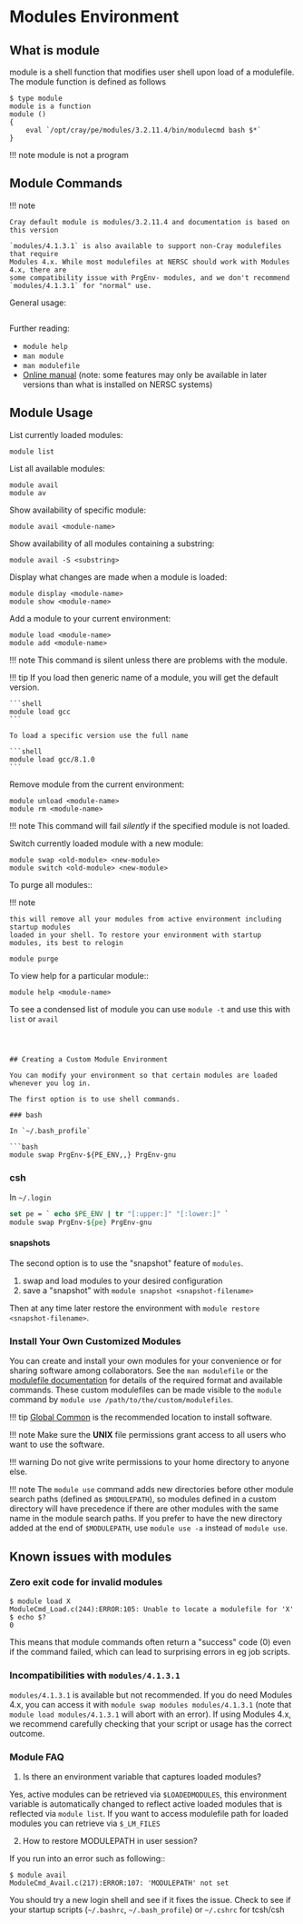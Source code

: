 # Modules Environment






## What is module

module is a shell function that modifies user shell upon load of a modulefile.
The module function is defined as follows

```console
$ type module
module is a function
module () 
{ 
    eval `/opt/cray/pe/modules/3.2.11.4/bin/modulecmd bash $*`
}
```

!!! note
	module is not a program 

## Module Commands

!!! note

    Cray default module is modules/3.2.11.4 and documentation is based on this version
    
    `modules/4.1.3.1` is also available to support non-Cray modulefiles that require 
    Modules 4.x. While most modulefiles at NERSC should work with Modules 4.x, there are
    some compatibility issue with PrgEnv- modules, and we don't recommend 
    `modules/4.1.3.1` for "normal" use.

General usage:

```console
```

Further reading:

 * `module help`
 * `man module`
 * `man modulefile`
 * [Online manual](http://modules.readthedocs.io) (note: some features
   may only be available in later versions than what is installed on
   NERSC systems)

## Module Usage

List currently loaded modules:

```shell
module list
```

List all available modules:

```shell
module avail 
module av
```

Show availability of specific module:

```shell
module avail <module-name>
```

Show availability of all modules containing a substring:

```shell
module avail -S <substring>
```

Display what changes are made when a module is loaded:

```shell
module display <module-name>
module show <module-name>
```

Add a module to your current environment:

```shell
module load <module-name>
module add <module-name>
```

!!! note
	This command is silent unless there are problems with the
	module.

!!! tip
	If you load then generic name of a module, you will get the
	default version.

	```shell
	module load gcc
	```

	To load a specific version use the full name

	```shell
	module load gcc/8.1.0
	```

Remove module from the current environment:

```shell
module unload <module-name>
module rm <module-name>
```

!!! note
	This command will fail *silently* if the specified module is not loaded.

Switch currently loaded module with a new module:

```shell
module swap <old-module> <new-module>
module switch <old-module> <new-module>
```

To purge all modules::

!!! note

    this will remove all your modules from active environment including startup modules
    loaded in your shell. To restore your environment with startup modules, its best to relogin 
         
```shell
module purge
```

To view help for a particular module:: 

```shell
module help <module-name>
```

To see a condensed list of module you can use `module -t` and use this with `list` or `avail`

```
```


```console


## Creating a Custom Module Environment

You can modify your environment so that certain modules are loaded
whenever you log in.

The first option is to use shell commands.

### bash

In `~/.bash_profile`

```bash
module swap PrgEnv-${PE_ENV,,} PrgEnv-gnu
```

### csh

In `~/.login`

```csh
set pe = ` echo $PE_ENV | tr "[:upper:]" "[:lower:]" `
module swap PrgEnv-${pe} PrgEnv-gnu
```

#### snapshots

The second option is to use the "snapshot" feature of `modules`.

1. swap and load modules to your desired configuration
2. save a "snapshot" with `module snapshot <snapshot-filename>`

Then at any time later restore the environment with
`module restore <snapshot-filename>`.

### Install Your Own Customized Modules

You can create and install your own modules for your convenience or
for sharing software among collaborators. See the `man modulefile` or
the
[modulefile documentation](https://modules.readthedocs.io/en/latest/modulefile.html#) for
details of the required format and available commands.  These custom
modulefiles can be made visible to the `module` command by `module use
/path/to/the/custom/modulefiles`.

!!! tip
	[Global Common](../filesystems/global-common.md) is the
	recommended location to install software.

!!! note
	Make sure the **UNIX** file permissions grant access to all users who
	want to use the software.

!!! warning
	Do not give write permissions to your home directory to anyone else.

!!! note
	The `module use` command adds new directories before
	other module search paths (defined as `$MODULEPATH`), so modules
	defined in a custom directory will have precedence if there are
	other modules with the same name in the module search paths. If
	you prefer to have the new directory added at the end of
	`$MODULEPATH`, use `module use -a` instead of `module use`.

## Known issues with modules

### Zero exit code for invalid modules

```console
$ module load X
ModuleCmd_Load.c(244):ERROR:105: Unable to locate a modulefile for 'X'
$ echo $?
0
```

This means that module commands often return a "success" code (0) even 
if the command failed, which can lead to surprising errors in eg job scripts.

### Incompatibilities with `modules/4.1.3.1`

`modules/4.1.3.1` is available but not recommended. If you do need Modules 4.x,
you can access it with `module swap modules modules/4.1.3.1` (note that 
`module load modules/4.1.3.1` will abort with an error). If using Modules 4.x, 
we recommend carefully checking that your script or usage has the correct outcome. 

### Module FAQ 

1. Is there an environment variable that captures loaded modules?

Yes, active modules can be retrieved via `$LOADEDMODULES`, this environment variable is 
automatically changed to reflect active loaded modules that is reflected via `module list`.
If you want to access modulefile path for loaded modules you can retrieve via `$_LM_FILES`

2. How to restore MODULEPATH in user session?

If you run into an error such as following::

```
$ module avail
ModuleCmd_Avail.c(217):ERROR:107: 'MODULEPATH' not set
```

You should try a new login shell and see if it fixes the issue. Check to see if your startup 
scripts (`~/.bashrc`, `~/.bash_profile`) or `~/.cshrc` for tcsh/csh 
